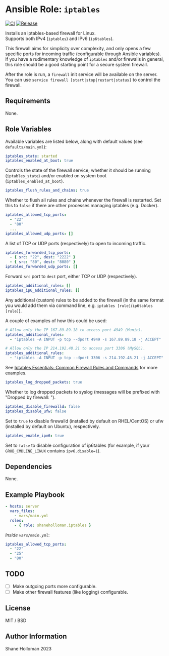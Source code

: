 # Ansible Role: `iptables`

[![CI](https://github.com/shaneholloman/ansible-role-iptables/actions/workflows/ci.yml/badge.svg)](https://github.com/shaneholloman/ansible-role-iptables/actions/workflows/ci.yml) [![Release](https://github.com/shaneholloman/ansible-role-iptables/actions/workflows/release.yml/badge.svg)](https://github.com/shaneholloman/ansible-role-iptables/actions/workflows/release.yml)

Installs an iptables-based firewall for Linux.  
Supports both IPv4 (`iptables`) and IPv6 (`ip6tables`).

This firewall aims for simplicity over complexity, and only opens a few specific ports for incoming traffic (configurable through Ansible variables). If you have a rudimentary knowledge of `iptables` and/or firewalls in general, this role should be a good starting point for a secure system firewall.

After the role is run, a `firewall` init service will be available on the server.  
You can use `service firewall [start|stop|restart|status]` to control the firewall.

## Requirements

None.

## Role Variables

Available variables are listed below, along with default values (see `defaults/main.yml`):

```yml
iptables_state: started
iptables_enabled_at_boot: true
```

Controls the state of the firewall service; whether it should be running (`iptables_state`) and/or enabled on system boot (`iptables_enabled_at_boot`).

```yml
iptables_flush_rules_and_chains: true
```

Whether to flush all rules and chains whenever the firewall is restarted. Set this to `false` if there are other processes managing iptables (e.g. Docker).

```yml
iptables_allowed_tcp_ports:
  - "22"
  - "80"
  ...
iptables_allowed_udp_ports: []
```

A list of TCP or UDP ports (respectively) to open to incoming traffic.

```yml
iptables_forwarded_tcp_ports:
  - { src: "22", dest: "2222" }
  - { src: "80", dest: "8080" }
iptables_forwarded_udp_ports: []
```

Forward `src` port to `dest` port, either TCP or UDP (respectively).

```yml
iptables_additional_rules: []
iptables_ip6_additional_rules: []
```

Any additional (custom) rules to be added to the firewall (in the same format you would add them via command line, e.g. `iptables [rule]`/`ip6tables [rule]`).

A couple of examples of how this could be used:

```yml
# Allow only the IP 167.89.89.18 to access port 4949 (Munin).
iptables_additional_rules:
  - "iptables -A INPUT -p tcp --dport 4949 -s 167.89.89.18 -j ACCEPT"
```

```yml
# Allow only the IP 214.192.48.21 to access port 3306 (MySQL).
iptables_additional_rules:
  - "iptables -A INPUT -p tcp --dport 3306 -s 214.192.48.21 -j ACCEPT"
```

See [Iptables Essentials: Common Firewall Rules and Commands](https://www.digitalocean.com/community/tutorials/iptables-essentials-common-firewall-rules-and-commands) for more examples.

```yml
iptables_log_dropped_packets: true
```

Whether to log dropped packets to syslog (messages will be prefixed with "Dropped by firewall: ").

```yml
iptables_disable_firewalld: false
iptables_disable_ufw: false
```

Set to `true` to disable firewalld (installed by default on RHEL/CentOS) or ufw (installed by default on Ubuntu), respectively.

```yml
iptables_enable_ipv6: true
```

Set to `false` to disable configuration of ip6tables (for example, if your `GRUB_CMDLINE_LINUX` contains `ipv6.disable=1`).

## Dependencies

None.

## Example Playbook

```yml
- hosts: server
  vars_files:
    - vars/main.yml
  roles:
    - { role: shaneholloman.iptables }
```

*Inside `vars/main.yml`*:

```yml
iptables_allowed_tcp_ports:
  - "22"
  - "25"
  - "80"
```

## TODO

  - [ ] Make outgoing ports more configurable.
  - [ ] Make other firewall features (like logging) configurable.

## License

MIT / BSD

## Author Information

Shane Holloman 2023
